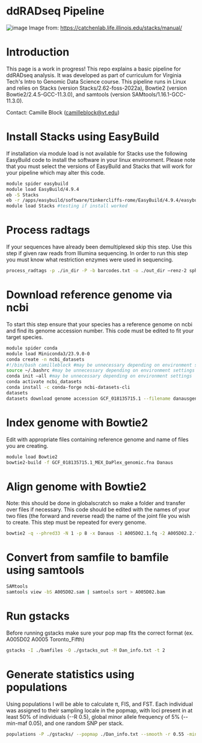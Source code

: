 # ddRADseq Pipeline
![image](https://github.com/user-attachments/assets/7719a6bf-3690-40b3-a1bc-030c044408da)
Image from: https://catchenlab.life.illinois.edu/stacks/manual/
# Introduction
This page is a work in progress!
This repo explains a basic pipeline for ddRADseq analysis. It was developed as part of curriculum for Virginia Tech's Intro to Genomic Data Science course. This pipeline runs in Linux and relies on Stacks (version Stacks/2.62-foss-2022a), Bowtie2 (version Bowtie2/2.4.5-GCC-11.3.0), and samtools (version SAMtools/1.16.1-GCC-11.3.0).

Contact: Camille Block (camilleblock@vt.edu)


# Install Stacks using EasyBuild
If installation via module load is not available for Stacks use the following EasyBuild code to install the software in your linux environment. Please note that you must select the versions of EasyBuild and Stacks that will work for your pipeline which may alter this code.
```bash
module spider easybuild
module load EasyBuild/4.9.4
eb -S Stacks
eb -r /apps/easybuild/software/tinkercliffs-rome/EasyBuild/4.9.4/easybuild/easyconfigs/s/Stacks/Stacks-2.62-foss-2022a.eb
module load Stacks #testing if install worked
```
# Process radtags 
If your sequences have already been demultiplexed skip this step. Use this step if given raw reads from Illumina sequencing. In order to run this step you must know what restriction enzymes were used in sequencing. 
```bash
process_radtags -p ./in_dir -P -b barcodes.txt -o ./out_dir –renz-2 sphI mluCI –threads 16 -q -r -D -t 120
```
# Download reference genome via ncbi
To start this step ensure that your species has a reference genome on ncbi and find its genome accession number. This code must be edited to fit your target species.
```bash
module spider conda
module load Miniconda3/23.9.0-0
conda create -n ncbi_datasets
#!/bin/bash camilleblock #may be unnecessary depending on environment settings
source ~/.bashrc #may be unnecessary depending on environment settings
conda init –all #may be unnecessary depending on environment settings 
conda activate ncbi_datasets
conda install -c conda-forge ncbi-datasets-cli
datasets
datasets download genome accession GCF_018135715.1 --filename danausgenome.zip
```
# Index genome with Bowtie2
Edit with appropriate files containing reference genome and name of files you are creating.
```bash
module load Bowtie2
bowtie2-build -f GCF_018135715.1_MEX_DaPlex_genomic.fna Danaus
```
# Align genome with Bowtie2
Note: this should be done in globalscratch so make a folder and transfer over files if necessary. This code should be edited with the names of your two files (the forward and reverse read) the name of the joint file you wish to create. This step must be repeated for every genome. 
```bash
bowtie2 -q --phred33 -N 1 -p 8 -x Danaus -1 A005D02.1.fq -2 A005D02.2.fq -S A005D02.sam
```
# Convert from samfile to bamfile using samtools
```bash
SAMtools
samtools view -bS A005D02.sam | samtools sort > A005D02.bam
```
# Run gstacks
Before running gstacks make sure your pop map fits the correct format (ex. A005D02  A0005  Toronto_Fifth)
```bash
gstacks -I ./bamfiles -O ./gstacks_out -M Dan_info.txt -t 2
```
# Generate statistics using populations
Using populations I will be able to calculate π, FIS, and FST.  Each individual was assigned to their sampling locale in the popmap, with loci present in at least 50% of individuals (--R 0.5), global minor allele frequency of 5% (--min-maf 0.05), and one random SNP per stack. 
```bash
populations -P ./gstacks/ --popmap ./Dan_info.txt --smooth -r 0.55 -min-maf 0.05 -t 8 --write-random-snp
```
